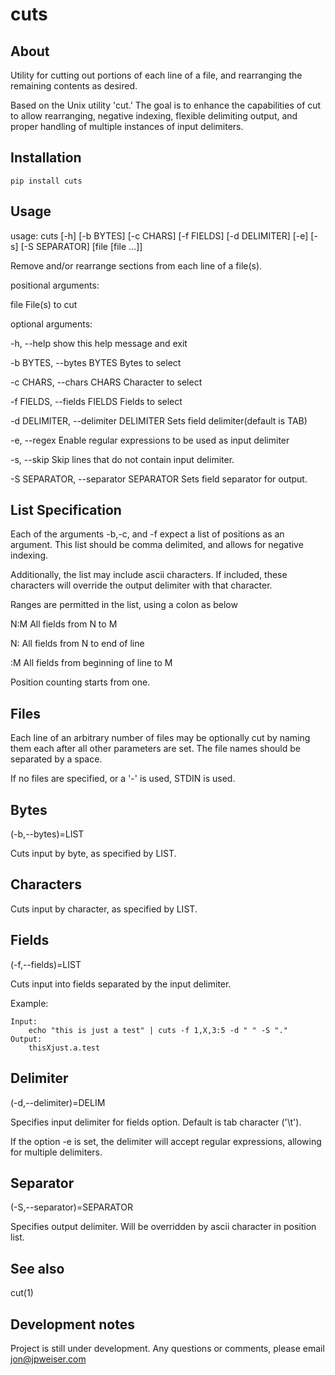# cuts
## About

Utility for cutting out portions of each line of a file, and rearranging the
remaining contents as desired.

Based on the Unix utility 'cut.' The goal is to enhance the capabilities of cut to allow rearranging, negative indexing, flexible delimiting output, and proper handling of multiple instances of input
delimiters.

## Installation
    pip install cuts

## Usage

usage: cuts [-h] [-b BYTES] [-c CHARS] [-f FIELDS] [-d DELIMITER] [-e] [-s]
            [-S SEPARATOR]
            [file [file ...]]

Remove and/or rearrange sections from each line of a file(s).

positional arguments:

  file                                  File(s) to cut

optional arguments:

  -h, --help                            show this help message and exit

  -b BYTES, --bytes BYTES               Bytes to select

  -c CHARS, --chars CHARS               Character to select

  -f FIELDS, --fields FIELDS            Fields to select

  -d DELIMITER, --delimiter DELIMITER   Sets field delimiter(default is TAB)

  -e, --regex                           Enable regular expressions to be used as input delimiter

  -s, --skip                            Skip lines that do not contain input delimiter.

  -S SEPARATOR, --separator SEPARATOR   Sets field separator for output.

## List Specification

Each of the arguments -b,-c, and -f expect a list of positions as an argument.
This list should be comma delimited, and allows for negative indexing.

Additionally, the list may include ascii characters. If included, these
characters will override the output delimiter with that character.

Ranges are permitted in the list, using a colon as below

N:M    All fields from N to M

N:     All fields from N to end of line

:M     All fields from beginning of line to M

Position counting starts from one.

## Files

Each line of an arbitrary number of files may be optionally cut by naming them
each after all other parameters are set. The file names should be separated by
a space.

If no files are specified, or a '-' is used, STDIN is used.

## Bytes
(-b,--bytes)=LIST

Cuts input by byte, as specified by LIST.

## Characters

Cuts input by character, as specified by LIST.

## Fields
(-f,--fields)=LIST

Cuts input into fields separated by the input delimiter.

Example:

    Input:
        echo "this is just a test" | cuts -f 1,X,3:5 -d " " -S "."
    Output:
        thisXjust.a.test

## Delimiter
(-d,--delimiter)=DELIM

Specifies input delimiter for fields option. Default is tab character ('\t').

If the option -e is set, the delimiter will accept regular expressions,
allowing for multiple delimiters.

## Separator
(-S,--separator)=SEPARATOR

Specifies output delimiter. Will be overridden by ascii character in position
list.

## See also
cut(1)

## Development notes
Project is still under development. Any questions or comments, please email
jon@jpweiser.com

